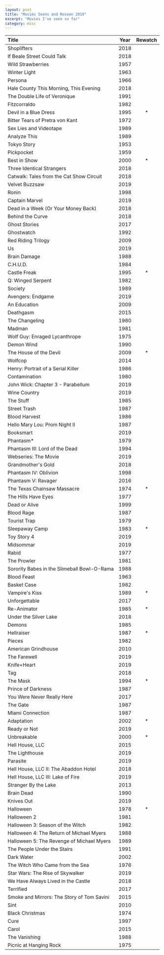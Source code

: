 ```yaml
---
layout: post
title: "Movies Seens and Reseen 2019"
excerpt: "Movies I've seen so far"
category: misc
---
```


Title | Year | Rewatch
:---  | :---: | :---:
Shoplifters | 2018 |
If Beale Street Could Talk | 2018 |
Wild Strawberries | 1957 |
Winter Light | 1963 |
Persona | 1966 |
Hale County This Morning, This Evening | 2018 |
The Double Life of Veronique | 1991 |
Fitzcorraldo | 1982 |
Devil in a Blue Dress | 1995 | *
Bitter Tears of Pretra von Kant | 1972 |
Sex Lies and Videotape | 1989 |
Analyze This | 1989 |
Tokyo Story | 1953 |
Pickpocket | 1959 |
Best in Show | 2000 | *
Three Identical Strangers | 2018 |
Catwalk: Tales from the Cat Show Circuit | 2018 |
Velvet Buzzsaw | 2019 |
Ronin | 1998 |
Captain Marvel | 2019 |
Dead in a Week (Or Your Money Back)  | 2018 |
Behind the Curve | 2018 |
Ghost Stories | 2017 |
Ghostwatch | 1992 |
Red Riding Trilogy | 2009 |
Us | 2019 |
Brain Damage | 1988 |
C.H.U.D. | 1984 |
Castle Freak | 1995 | *
Q: Winged Serpent | 1982 |
Society | 1989 |
Avengers: Endgame | 2019 |
An Education | 2009 |
Deathgasm | 2015 |
The Changeling | 1980 |
Madman | 1981 |
Wolf Guy: Enraged Lycanthrope | 1975 |
Demon Wind | 1990 |
The House of the Devil | 2009 | *
Wolfcop | 2014 |
Henry: Portrait of a Serial Killer | 1986 |
Contamination | 1980 |
John Wick: Chapter 3 - Parabellum | 2019 |
Wine Country | 2019 |
The Stuff | 1985 |
Street Trash | 1987 |
Blood Harvest | 1986 |
Hello Mary Lou: Prom Night II | 1987 |
Booksmart | 2019 |
Phantasm* | 1979 |
Phantasm III: Lord of the Dead | 1994 |
Webseries: The Movie | 2019 |
Grandmother's Gold | 2018 |
Phantasm IV: Oblivion | 1998 |
Phantasm V: Ravager | 2016 |
The Texas Chainsaw Massacre | 1974 | *
The Hills Have Eyes | 1977 |
Dead or Alive | 1999 |
Blood Rage | 1987 |
Tourist Trap | 1979 |
Sleepaway Camp | 1983 | *
Toy Story 4 | 2019 |
Midsommar | 2019 |
Rabid | 1977 |
The Prowler | 1981 |
Sorority Babes in the Slimeball Bowl-O-Rama | 1988 |
Blood Feast | 1963 |
Basket Case | 1982 |
Vampire's Kiss | 1989 | *
Unforgettable | 2017 |
Re-Animator | 1985 | *
Under the Silver Lake | 2018 |
Demons | 1985 |
Hellraiser | 1987 | *
Pieces | 1982 |
American Grindhouse | 2010 |
The Farewell | 2019 |
Knife+Heart | 2019 |
Tag | 2018 |
The Mask | 1994 | *
Prince of Darkness | 1987 |
You Were Never Really Here | 2017 |
The Gate | 1987 |
Miami Connection | 1987 |
Adaptation | 2002 | *
Ready or Not | 2019 |
Unbreakable | 2000 | *
Hell House, LLC | 2015 |
The Lighthouse | 2019 |
Parasite | 2019 |
Hell House, LLC II: The Abaddon Hotel | 2018 |
Hell House, LLC III: Lake of Fire | 2019 |
Stranger By the Lake | 2013 |
Brain Dead | 1990 |
Knives Out | 2019 |
Halloween | 1978 | *
Halloween 2 | 1981 |
Halloween 3: Season of the Witch | 1982 |
Halloween 4: The Return of Michael Myers | 1988 |
Halloween 5: The Revenge of Michael Myers | 1989 |
The People Under the Stairs | 1991 |
Dark Water | 2002 |
The Witch Who Came from the Sea | 1976 |
Star Wars: The Rise of Skywalker | 2019 |
We Have Always Lived in the Castle | 2018 |
Terrified | 2017 |
Smoke and Mirrors: The Story of Tom Savini | 2015 |
Sint | 2010 |
Black Christmas | 1974 |
Cure | 1997 |
Carol | 2015 |
The Vanishing | 1988 |
Picnic at Hanging Rock | 1975 |
